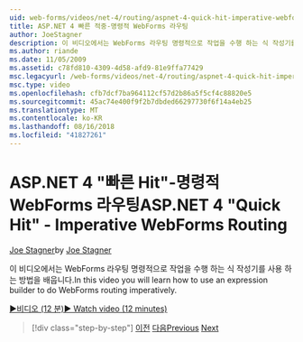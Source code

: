 ```yaml
---
uid: web-forms/videos/net-4/routing/aspnet-4-quick-hit-imperative-webforms-routing
title: ASP.NET 4 빠른 적중-명령적 WebForms 라우팅
author: JoeStagner
description: 이 비디오에서는 WebForms 라우팅 명령적으로 작업을 수행 하는 식 작성기를 사용 하는 방법을 배웁니다.
ms.author: riande
ms.date: 11/05/2009
ms.assetid: c78fd810-4309-4d58-afd9-81e9ffa77429
msc.legacyurl: /web-forms/videos/net-4/routing/aspnet-4-quick-hit-imperative-webforms-routing
msc.type: video
ms.openlocfilehash: cfb7dcf7ba964112cf57d2b86a5f5cf4c88820e5
ms.sourcegitcommit: 45ac74e400f9f2b7dbded66297730f6f14a4eb25
ms.translationtype: MT
ms.contentlocale: ko-KR
ms.lasthandoff: 08/16/2018
ms.locfileid: "41827261"
---
```

<a name="aspnet-4-quick-hit---imperative-webforms-routing"></a><span data-ttu-id="887b2-103">ASP.NET 4 "빠른 Hit"-명령적 WebForms 라우팅</span><span class="sxs-lookup"><span data-stu-id="887b2-103">ASP.NET 4 "Quick Hit" - Imperative WebForms Routing</span></span>
====================
<span data-ttu-id="887b2-104">[Joe Stagner](https://github.com/JoeStagner)</span><span class="sxs-lookup"><span data-stu-id="887b2-104">by [Joe Stagner](https://github.com/JoeStagner)</span></span>

<span data-ttu-id="887b2-105">이 비디오에서는 WebForms 라우팅 명령적으로 작업을 수행 하는 식 작성기를 사용 하는 방법을 배웁니다.</span><span class="sxs-lookup"><span data-stu-id="887b2-105">In this video you will learn how to use an expression builder to do WebForms routing imperatively.</span></span> 

[<span data-ttu-id="887b2-106">&#9654;비디오 (12 분)</span><span class="sxs-lookup"><span data-stu-id="887b2-106">&#9654; Watch video (12 minutes)</span></span>](https://channel9.msdn.com/Blogs/ASP-NET-Site-Videos/aspnet-4-quick-hit-imperative-webforms-routing)

> [!div class="step-by-step"]
> <span data-ttu-id="887b2-107">[이전](aspnet-4-quick-hit-permanent-redirect.md)
> [다음](aspnet-4-quick-hit-declarative-webforms-routing.md)</span><span class="sxs-lookup"><span data-stu-id="887b2-107">[Previous](aspnet-4-quick-hit-permanent-redirect.md)
[Next](aspnet-4-quick-hit-declarative-webforms-routing.md)</span></span>
